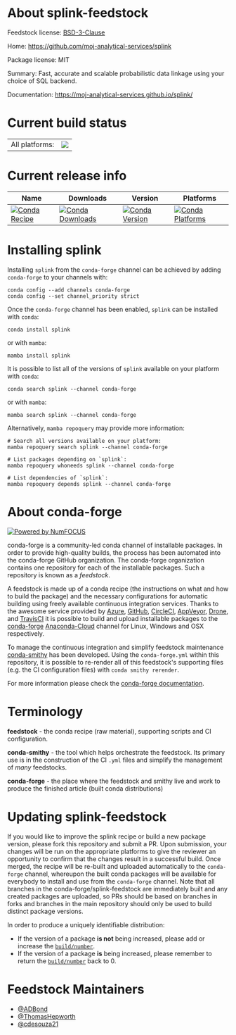 About splink-feedstock
======================

Feedstock license: [BSD-3-Clause](https://github.com/conda-forge/splink-feedstock/blob/main/LICENSE.txt)

Home: https://github.com/moj-analytical-services/splink

Package license: MIT

Summary: Fast, accurate and scalable probabilistic data linkage using your choice of SQL backend.

Documentation: https://moj-analytical-services.github.io/splink/

Current build status
====================


<table><tr><td>All platforms:</td>
    <td>
      <a href="https://dev.azure.com/conda-forge/feedstock-builds/_build/latest?definitionId=10731&branchName=main">
        <img src="https://dev.azure.com/conda-forge/feedstock-builds/_apis/build/status/splink-feedstock?branchName=main">
      </a>
    </td>
  </tr>
</table>

Current release info
====================

| Name | Downloads | Version | Platforms |
| --- | --- | --- | --- |
| [![Conda Recipe](https://img.shields.io/badge/recipe-splink-green.svg)](https://anaconda.org/conda-forge/splink) | [![Conda Downloads](https://img.shields.io/conda/dn/conda-forge/splink.svg)](https://anaconda.org/conda-forge/splink) | [![Conda Version](https://img.shields.io/conda/vn/conda-forge/splink.svg)](https://anaconda.org/conda-forge/splink) | [![Conda Platforms](https://img.shields.io/conda/pn/conda-forge/splink.svg)](https://anaconda.org/conda-forge/splink) |

Installing splink
=================

Installing `splink` from the `conda-forge` channel can be achieved by adding `conda-forge` to your channels with:

```
conda config --add channels conda-forge
conda config --set channel_priority strict
```

Once the `conda-forge` channel has been enabled, `splink` can be installed with `conda`:

```
conda install splink
```

or with `mamba`:

```
mamba install splink
```

It is possible to list all of the versions of `splink` available on your platform with `conda`:

```
conda search splink --channel conda-forge
```

or with `mamba`:

```
mamba search splink --channel conda-forge
```

Alternatively, `mamba repoquery` may provide more information:

```
# Search all versions available on your platform:
mamba repoquery search splink --channel conda-forge

# List packages depending on `splink`:
mamba repoquery whoneeds splink --channel conda-forge

# List dependencies of `splink`:
mamba repoquery depends splink --channel conda-forge
```


About conda-forge
=================

[![Powered by
NumFOCUS](https://img.shields.io/badge/powered%20by-NumFOCUS-orange.svg?style=flat&colorA=E1523D&colorB=007D8A)](https://numfocus.org)

conda-forge is a community-led conda channel of installable packages.
In order to provide high-quality builds, the process has been automated into the
conda-forge GitHub organization. The conda-forge organization contains one repository
for each of the installable packages. Such a repository is known as a *feedstock*.

A feedstock is made up of a conda recipe (the instructions on what and how to build
the package) and the necessary configurations for automatic building using freely
available continuous integration services. Thanks to the awesome service provided by
[Azure](https://azure.microsoft.com/en-us/services/devops/), [GitHub](https://github.com/),
[CircleCI](https://circleci.com/), [AppVeyor](https://www.appveyor.com/),
[Drone](https://cloud.drone.io/welcome), and [TravisCI](https://travis-ci.com/)
it is possible to build and upload installable packages to the
[conda-forge](https://anaconda.org/conda-forge) [Anaconda-Cloud](https://anaconda.org/)
channel for Linux, Windows and OSX respectively.

To manage the continuous integration and simplify feedstock maintenance
[conda-smithy](https://github.com/conda-forge/conda-smithy) has been developed.
Using the ``conda-forge.yml`` within this repository, it is possible to re-render all of
this feedstock's supporting files (e.g. the CI configuration files) with ``conda smithy rerender``.

For more information please check the [conda-forge documentation](https://conda-forge.org/docs/).

Terminology
===========

**feedstock** - the conda recipe (raw material), supporting scripts and CI configuration.

**conda-smithy** - the tool which helps orchestrate the feedstock.
                   Its primary use is in the construction of the CI ``.yml`` files
                   and simplify the management of *many* feedstocks.

**conda-forge** - the place where the feedstock and smithy live and work to
                  produce the finished article (built conda distributions)


Updating splink-feedstock
=========================

If you would like to improve the splink recipe or build a new
package version, please fork this repository and submit a PR. Upon submission,
your changes will be run on the appropriate platforms to give the reviewer an
opportunity to confirm that the changes result in a successful build. Once
merged, the recipe will be re-built and uploaded automatically to the
`conda-forge` channel, whereupon the built conda packages will be available for
everybody to install and use from the `conda-forge` channel.
Note that all branches in the conda-forge/splink-feedstock are
immediately built and any created packages are uploaded, so PRs should be based
on branches in forks and branches in the main repository should only be used to
build distinct package versions.

In order to produce a uniquely identifiable distribution:
 * If the version of a package **is not** being increased, please add or increase
   the [``build/number``](https://docs.conda.io/projects/conda-build/en/latest/resources/define-metadata.html#build-number-and-string).
 * If the version of a package **is** being increased, please remember to return
   the [``build/number``](https://docs.conda.io/projects/conda-build/en/latest/resources/define-metadata.html#build-number-and-string)
   back to 0.

Feedstock Maintainers
=====================

* [@ADBond](https://github.com/ADBond/)
* [@ThomasHepworth](https://github.com/ThomasHepworth/)
* [@cdesouza21](https://github.com/cdesouza21/)

